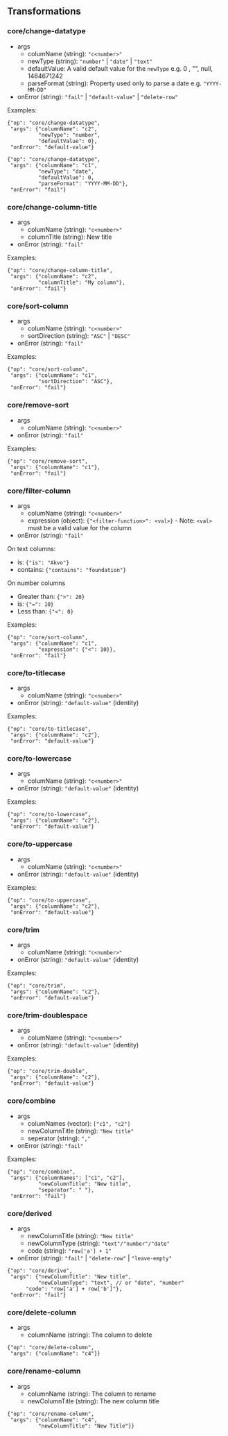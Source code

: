 ## Transformations

### core/change-datatype

* args
  * columName (string): `"c<number>"`
  * newType (string): `"number"` | `"date"` | `"text"`
  * defaultValue: A valid default value for the `newType` e.g. 0 , "", null, 1464671242
  * parseFormat (string): Property used only to parse a date e.g. `"YYYY-MM-DD"`
* onError (string): `"fail"` | `"default-value"` | `"delete-row"`

Examples:

````
{"op": "core/change-datatype",
 "args": {"columnName": "c2",
          "newType": "number",
          "defaultValue": 0},
 "onError": "default-value"}
````

````
{"op": "core/change-datatype",
 "args": {"columnName": "c1",
          "newType": "date",
          "defaultValue": 0,
          "parseFormat": "YYYY-MM-DD"},
 "onError": "fail"}
````

### core/change-column-title
* args
  * columName (string): `"c<number>"`
  * columnTitle (string): New title
* onError (string): `"fail"`

Examples:

````
{"op": "core/change-column-title",
 "args": {"columnName": "c2",
          "columnTitle": "My column"},
 "onError": "fail"}
````

### core/sort-column

* args
  * columName (string): `"c<number>"`
  * sortDirection (string): `"ASC"` | `"DESC"`
* onError (string): `"fail"`

Examples:

````
{"op": "core/sort-column",
 "args": {"columnName": "c1",
          "sortDirection": "ASC"},
 "onError": "fail"}
````

### core/remove-sort

* args
  * columName (string): `"c<number>"`
* onError (string): `"fail"`

Examples:

````
{"op": "core/remove-sort",
 "args": {"columnName": "c1"},
 "onError": "fail"}
````

### core/filter-column

* args
  * columName (string): `"c<number>"`
  * expression (object): `{"<filter-function>": <val>}` -
  Note: `<val>` must be a valid value for the column
* onError (string): `"fail"`

On text columns:
 * is: `{"is": "Akvo"}`
 * contains: `{"contains": "foundation"}`

On number columns
* Greater than: `{">": 20}`
* is: `{"=": 10}`
* Less than: `{"<": 0}`

Examples:

````
{"op": "core/sort-column",
 "args": {"columnName": "c1",
          "expression": {"<": 10}},
 "onError": "fail"}
````

### core/to-titlecase

* args
  * columName (string): `"c<number>"`
* onError (string): `"default-value"` (identity)

Examples:

````
{"op": "core/to-titlecase",
 "args": {"columnName": "c2"},
 "onError": "default-value"}
````

### core/to-lowercase

* args
  * columName (string): `"c<number>"`
* onError (string): `"default-value"` (identity)

Examples:

````
{"op": "core/to-lowercase",
 "args": {"columnName": "c2"},
 "onError": "default-value"}
````

### core/to-uppercase

* args
  * columName (string): `"c<number>"`
* onError (string): `"default-value"` (identity)

Examples:

````
{"op": "core/to-uppercase",
 "args": {"columnName": "c2"},
 "onError": "default-value"}
````

### core/trim

* args
  * columName (string): `"c<number>"`
* onError (string): `"default-value"` (identity)

Examples:

````
{"op": "core/trim",
 "args": {"columnName": "c2"},
 "onError": "default-value"}
````

### core/trim-doublespace

* args
  * columName (string): `"c<number>"`
* onError (string): `"default-value"` (identity)

Examples:

````
{"op": "core/trim-double",
 "args": {"columnName": "c2"},
 "onError": "default-value"}
````

### core/combine

* args
  * columNames (vector): `["c1", "c2"]`
  * newColumnTitle (string): `"New title"`
  * seperator (string): `","`
* onError (string): `"fail"`

Examples:

````
{"op": "core/combine",
 "args": {"columnNames": ["c1", "c2"],
          "newColumnTitle": "New title",
          "separator": " "},
 "onError": "fail"}
````

### core/derived

* args
  * newColumnTitle (string): `"New title"`
  * newColumnType (string): `"text"/"number"/"date"`
  * code (string): `"row['a'] + 1"`
* onError (string): `"fail"` | `"delete-row"` | `"leave-empty"`

````
{"op": "core/derive",
 "args": {"newColumnTitle": "New title",
          "newColumnType": "text", // or "date", "number"
	  "code": "row['a'] + row['b']"},
 "onError": "fail"}
````

### core/delete-column

* args
  * columnName (string): The column to delete

```
{"op": "core/delete-column",
 "args": {"columnName": "c4"}}
```

### core/rename-column

* args
  * columnName (string): The column to rename
  * newColumnTitle (string): The new column title

```
{"op": "core/rename-column",
 "args": {"columnName": "c4",
          "newColumnTitle": "New Title"}}
```